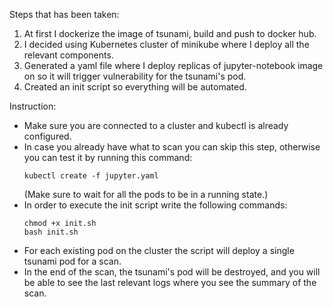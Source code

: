 Steps that has been taken:
1. At first I dockerize the image of tsunami, build and push to docker hub.
2. I decided using Kubernetes cluster of minikube where I deploy all the relevant components.
3. Generated a yaml file where I deploy replicas of jupyter-notebook image on so it will trigger vulnerability for the tsunami's pod.
4. Created an init script so everything will be automated.

Instruction:
* Make sure you are connected to a cluster and kubectl is already configured.
* In case you already have what to scan you can skip this step, otherwise you can test it by running this command:
    ```
    kubectl create -f jupyter.yaml
    ```
    (Make sure to wait for all the pods to be in a running state.)
* In order to execute the init script write the following commands:
    ```
    chmod +x init.sh
    bash init.sh
    ```
* For each existing pod on the cluster the script will deploy a single tsunami pod for a scan.
* In the end of the scan, the tsunami's pod will be destroyed, and you will be able to see the last relevant logs where you see the summary of the scan.
